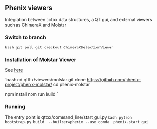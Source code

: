 ## Phenix viewers 
Integration between cctbx data structures, a QT gui, and external viewers such as ChimeraX and Molstar

### Switch to branch
`bash
git pull
git checkout ChimeraXSelectionViewer
`

### Installation of Molstar Viewer
See [here](https://github.com/phenix-project/phenix-molstar)

`bash
cd qttbx/viewers/molstar
git clone https://github.com/phenix-project/phenix-molstar/
cd phenix-molstar

npm install
npm run build
`


### Running
The entry point is qttbx/command_line/start_gui.py
`bash
python bootstrap.py build  --builder=phenix --use_conda 
phenix.start_gui
`
